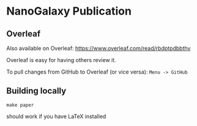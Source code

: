 # NanoGalaxy Publication


## Overleaf

Also available on Overleaf: https://www.overleaf.com/read/rbdptpdbbthv

Overleaf is easy for having others review it.

To pull changes from GitHub to Overleaf (or vice versa): `Menu -> GitHub`


## Building locally

```
make paper
```

should work if you have LaTeX installed




